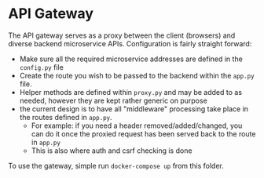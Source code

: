 # API Gateway
The API gateway serves as a proxy between the client (browsers) and diverse backend microservice APIs.
Configuration is fairly straight forward:
* Make sure all the required microservice addresses are defined in the `config.py` file
* Create the route you wish to be passed to the backend within the `app.py` file. 
* Helper methods are defined within `proxy.py` and may be added to as needed, however they are kept rather generic on purpose
* the current design is to have all "middleware" processing take place in the routes defined in `app.py`.
  - For example: if you need a header removed/added/changed, you can do it once the proxied request has been served back to the route in `app.py`
  - This is also where auth and csrf checking is done

To use the gateway, simple run `docker-compose up` from this folder.